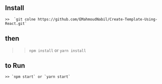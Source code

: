 ## Install 
    >>  `git colne https://github.com/EMahmoudNabil/Create-Template-Using-React.git`
## then 
   >>  `npm install` or `yarn install`
## to Run 
    >> `npm start` or `yarn start`


